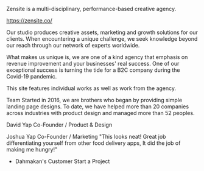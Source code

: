Zensite is a multi-disciplinary, performance-based creative agency.

https://zensite.co/

Our studio produces creative assets, marketing and growth solutions for our clients. When encountering a unique challenge, we seek knowledge beyond our reach through our network of experts worldwide.

What makes us unique is, we are one of a kind agency that emphasis on revenue improvement and your businesses' real success. One of our exceptional success is turning the tide for a B2C company during the Covid-19 pandemic.

This site features individual works as well as work from the agency.

Team
Started in 2016, we are brothers who began by providing simple landing page designs. To date, we have helped more than 20 companies across industries with product design and managed more than 52 peoples.


David Yap
Co-Founder / Product & Design

Joshua Yap
Co-Founder / Marketing
"This looks neat! Great job differentiating yourself from other food delivery apps, It did the job of making me hungry!"
- Dahmakan's Customer
Start a Project


